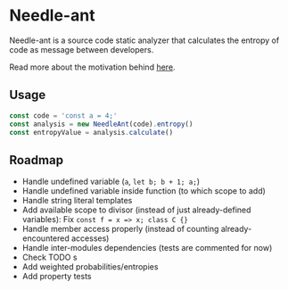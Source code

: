 # Needle-ant

Needle-ant is a source code static analyzer that calculates the entropy of code as message between developers.

Read more about the motivation behind [here](https://haresfaiez.github.io/2024/06/25/Code-entropy-in-action-needleant-alpha-release.html).

## Usage

```javascript
const code = 'const a = 4;'
const analysis = new NeedleAnt(code).entropy()
const entropyValue = analysis.calculate()
```

## Roadmap
  * Handle undefined variable (`a`, `let b; b + 1; a;`)
  * Handle undefined variable inside function (to which scope to add)
  * Handle string literal templates
  * Add available scope to divisor (instead of just already-defined variables): Fix `const f = x => x; class C {}`
  * Handle member access properly (instead of counting already-encountered accesses)
  * Handle inter-modules dependencies (tests are commented for now)
  * Check TODO s
  * Add weighted probabilities/entropies
  * Add property tests
